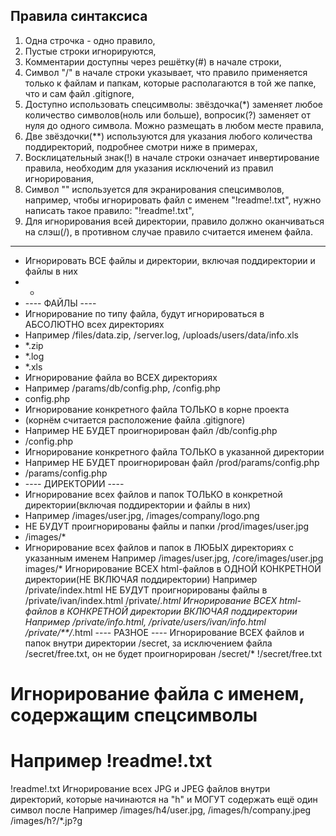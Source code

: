 ## Правила синтаксиса

 1. Одна строчка - одно правило,
 2. Пустые строки игнорируются,
 3. Комментарии доступны через решётку(#) в начале строки,
 4. Символ "/" в начале строки указывает, что правило применяется только к файлам и папкам, которые располагаются в той же папке, что и сам файл .gitignore,
 5. Доступно использовать спецсимволы: звёздочка(*) заменяет любое количество символов(ноль или больше), вопросик(?) заменяет от нуля до одного символа. Можно размещать в любом месте правила,
 6. Две звёздочки(**) используются для указания любого количества поддиректорий, подробнее смотри ниже в примерах,
 7. Восклицательный знак(!) в начале строки означает инвертирование правила, необходим для указания исключений из правил игнорирования,
 8. Символ "\" используется для экранирования спецсимволов, например, чтобы игнорировать файл с именем "!readme!.txt", нужно написать такое правило: "\!readme!.txt",
 9. Для игнорирования всей директории, правило должно оканчиваться на слэш(/), в противном случае правило считается именем файла.
 
--- 

- Игнорировать ВСЕ файлы и директории, включая поддиректории и файлы в них
- *
- ---- ФАЙЛЫ ----
- Игнорирование по типу файла, будут игнорироваться в АБСОЛЮТНО всех директориях
- Например /files/data.zip, /server.log, /uploads/users/data/info.xls
- *.zip
- *.log
- *.xls
- Игнорирование файла во ВСЕХ директориях
- Например /params/db/config.php, /config.php
- config.php
- Игнорирование конкретного файла ТОЛЬКО в корне проекта
- (корнём считается расположение файла .gitignore)
- Например НЕ БУДЕТ проигнорирован файл /db/config.php
- /config.php
- Игнорирование конкретного файла ТОЛЬКО в указанной директории
- Например НЕ БУДЕТ проигнорирован файл /prod/params/config.php
- /params/config.php
- ---- ДИРЕКТОРИИ ----
- Игнорирование всех файлов и папок ТОЛЬКО в конкретной директории(включая поддиректории и файлы в них)
- Например /images/user.jpg, /images/company/logo.png
- НЕ БУДУТ проигнорированы файлы и папки /prod/images/user.jpg
- /images/*
- Игнорирование всех файлов и папок в ЛЮБЫХ директориях с указанным именем
Например /images/user.jpg, /core/images/user.jpg
images/*
Игнорирование ВСЕХ html-файлов в ОДНОЙ КОНКРЕТНОЙ директории(НЕ ВКЛЮЧАЯ поддиректории)
Например /private/index.html
НЕ БУДУТ проигнорированы файлы в /private/ivan/index.html
/private/*.html
Игнорирование ВСЕХ html-файлов в КОНКРЕТНОЙ директории ВКЛЮЧАЯ поддиректории
Например /private/info.html, /private/users/ivan/info.html
/private/**/*.html
---- РАЗНОЕ ----
Игнорирование ВСЕХ файлов и папок внутри директории /secret,
за исключением файла /secret/free.txt, он не будет проигнорирован
/secret/*
!/secret/free.txt
# Игнорирование файла с именем, содержащим спецсимволы
# Например !readme!.txt
\!readme!.txt
Игнорирование всех JPG и JPEG файлов внутри директорий, которые начинаются на "h" и МОГУТ содержать ещё один символ после
Например /images/h4/user.jpg, /images/h/company.jpeg
/images/h?/*.jp?g
